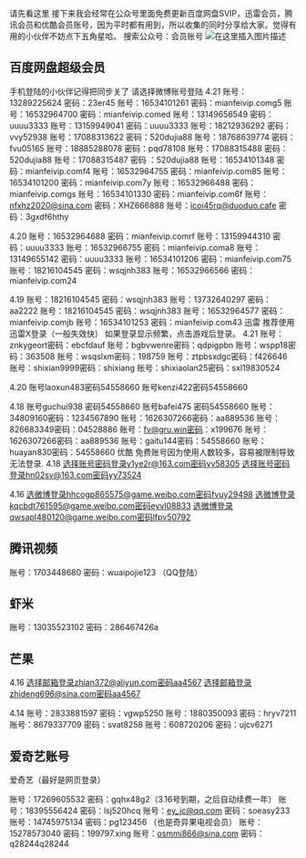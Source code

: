 请先看这里
接下来我会经常在公众号里面免费更新百度网盘SVIP，迅雷会员，腾讯会员和优酷会员账号，因为平时都有用到，所以收集的同时分享给大家。觉得有用的小伙伴不妨点下五角星哈。
搜索公众号：会员账号
![在这里插入图片描述](https://img-blog.csdnimg.cn/20200421140806321.jpg)

## 百度网盘超级会员
 手机登陆的小伙伴记得把同步关了
 请选择微博账号登陆
 4.21
 账号：13289225624 密码：23er45
 账号：16534101261 密码：mianfeivip.comg5
 账号：16532964700 密码：mianfeivip.comed
 账号：13149656549    密码：uuuu3333
 账号：13159949041    密码：uuuu3333
 账号：18212936292    密码：vvy52938
 账号：17088313622    密码：520dujia88
 账号：18768639774    密码：fvu05165
 账号：18885288078    密码：pqd78108
 账号：17088315488    密码：520dujia88
 账号：17088315487    密码 ：520dujia88
 账号：16534101348    密码：mianfeivip.comf4
 账号：16532964755    密码：mianfeivip.com85
 账号：16534101200    密码：mianfeivip.com7y
 账号：16532966488    密码：mianfeivip.comgs
 账号：16534101330    密码：mianfeivip.com6f
 账号：nfxhz2020@sina.com    密码：XHZ666888
 账号：icoi45rq@duoduo.cafe    密码：3gxdf6hthy

 4.20
 账号：16532964688 密码：mianfeivip.comrf
 账号：13159944310 密码：uuuu3333
 账号：16532966755 密码：mianfeivip.coma8
 账号：13149655142 密码：uuuu3333
 账号：16534101206 密码：mianfeivip.com75
 账号：18216104545 密码：wsqjnh383
 账号：16532966566 密码：mianfeivip.com24
 
 4.19
 账号：18216104545 密码：wsqjnh383
 账号：13732640297 密码：aa2222
 账号：18216104545 密码：wsqjnh383
 账号：16532964577 密码：mianfeivip.comjb
 账号：16534101253 密码：mianfeivip.com43
迅雷
  推荐使用迅雷X登录（一般失效快）
  如果登录显示频繁，点击游戏后登录。
  4.21
  账号：znkygeort密码：ebcfdauf
  账号：bgbvwenre密码：qdpigpbn
  账号：wspp18密码：363508
  账号：wsqslxm密码：198759
  账号：ztpbsxdgc密码：f426646
  账号：shixian9999密码：shixiang
  账号：shixiaolan25密码：sxl19830524

  4.20
  账号laoxun483密码54558660
  账号kenzi422密码54558660
  
  4.18
  账号guchui938   密码54558660
  账号bafei475    密码54558660
  账号：34809160密码：1234567890
  账号：1626307266密码：aa889536
  账号：826683349密码：04528886
  账号：fv@gru.win密码：x199676
  账号：1626307266密码：aa889536
  账号：gaitu144密码：54558660
  账号：huayan830密码：54558660
优酷
  免费账号因为使用人数较多，容易被限制导致无法登录.
  4.18
  选择账号密码登录y1ye2r@163.com密码yy58305
  选择账号密码登录hn02sv@163.com密码yy73524
  
  4.16
  选微博登录hhcogp865575@game.weibo.com密码fvuy29498
  选微博登录kqcbdt761595@game.weibo.com密码eyvl08833
  选微博登录qwsapl480120@game.weibo.com密码lfpv50792
## 腾讯视频
  账号：1703448680  密码：wuaipojie123  （QQ登陆）
## 虾米
  账号：13035523102  密码：286467426a
## 芒果
  4.16
  选择邮箱登录zhian372@aliyun.com密码aa4567
  选择邮箱登录zhideng696@sina.com密码aa4567

  4.14
  账号：2833881597  密码：vgwp5250
  账号：1880350093  密码：hryv7211
  账号：8679337709  密码：svat8258
  账号：608720206   密码：ujcv6271
## 爱奇艺账号
  爱奇艺（最好是网页登录）
  
  账号：17269605532  密码：gqhx48g2（3.16号到期，之后自动续费一年）
  账号：18395556424  密码：lsj520hcq
  账号：ey_jc@qq.com  密码：soeasy233
  账号：14745975134  密码：pg123456  （也是奇异果电视会员）
  账号：15278573040  密码：199797.xing
  账号：osmmi866@sina.com  密码：q28244q28244
		
